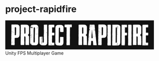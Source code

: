 # project-rapidfire
<img src="https://github.com/octaaks/project-rapidfire/blob/master/title.png"><br>
Unity FPS Multiplayer Game
